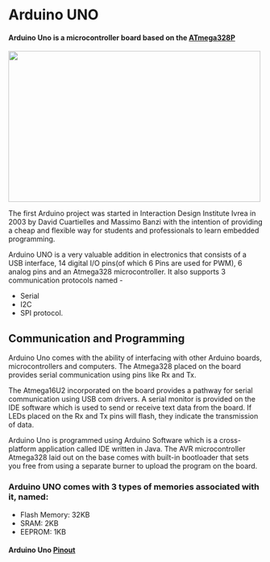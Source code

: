 # Arduino UNO
#### Arduino Uno is a microcontroller board based on the [ATmega328P](https://github.com/naazkakria/Test22/tree/main/WEEK_of_learning/hardware/arduino-uno/microcontroller)
<img src="https://github.com/naazkakria/Test22/blob/main/WEEK_of_learning/hardware/arduino-uno/pics/arduino-uno.jpg" width=500 height =300>
<p>
The first Arduino project was started in Interaction Design Institute Ivrea in 2003 by David Cuartielles and Massimo Banzi with the intention of providing a cheap and flexible way for students and professionals to learn embedded programming.
  </p>
  
  Arduino UNO is a very valuable addition in electronics that consists of a USB interface, 14 digital I/O pins(of which 6 Pins are used for PWM), 6 analog pins and an Atmega328 microcontroller. 
  It also supports 3 communication protocols named -
  * Serial
  * I2C
  * SPI protocol.

## Communication and Programming
Arduino Uno comes with the ability of interfacing with other Arduino boards, microcontrollers and computers. The Atmega328 placed on the board provides serial communication using pins like Rx and Tx.

The Atmega16U2 incorporated on the board provides a pathway for serial communication using USB com drivers. A serial monitor is provided on the IDE software which is used to send or receive text data from the board. If LEDs placed on the Rx and Tx pins will flash, they indicate the transmission of data.

Arduino Uno is programmed using Arduino Software which is a cross-platform application called IDE written in Java. The AVR microcontroller Atmega328 laid out on the base comes with built-in bootloader that sets you free from using a separate burner to upload the program on the board.

### Arduino UNO comes with 3 types of memories associated with it, named:
* Flash Memory: 32KB
* SRAM: 2KB
* EEPROM: 1KB

#### Arduino Uno [Pinout](https://github.com/naazkakria/Test22/tree/main/WEEK_of_learning/hardware/arduino-uno/pins)


